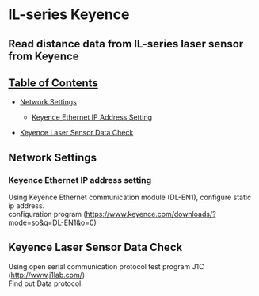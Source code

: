# IL-series Keyence
## Read distance data from IL-series laser sensor from Keyence

## [Table of Contents](#table-of-contents)

- [Network Settings](#network-settings)

	- [Keyence Ethernet IP Address Setting](#keyence-ethernet-ip-address-setting)

- [Keyence Laser Sensor Data Check](#keyence-laser-sensor-data-check)

## Network Settings
### Keyence Ethernet IP address setting
Using Keyence Ethernet communication module (DL-EN1), configure static ip address.  
configuration program (https://www.keyence.com/downloads/?mode=so&q=DL-EN1&o=0)

## Keyence Laser Sensor Data Check
Using open serial communication protocol test program J1C (http://www.j1lab.com/)  
Find out Data protocol.  

